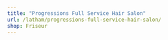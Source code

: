 ```yaml
---
title: "Progressions Full Service Hair Salon"
url: /latham/progressions-full-service-hair-salon/
shop: Friseur
---
```


